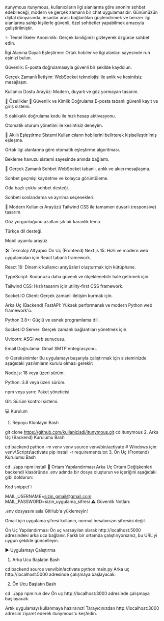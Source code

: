 ıtunymous
ıtunymous, kullanıcıların ilgi alanlarına göre anonim sohbet edebileceği, modern ve gerçek zamanlı bir chat uygulamasıdır. Günümüzün dijital dünyasında, insanlar arası bağlantıları güçlendirmek ve benzer ilgi alanlarına sahip kişilerle güvenli, özel sohbetler yapabilmek amacıyla geliştirilmiştir.

✨ Temel İlkeler
Anonimlik: Gerçek kimliğinizi gizleyerek özgürce sohbet edin.

İlgi Alanına Dayalı Eşleştirme: Ortak hobiler ve ilgi alanları sayesinde ruh eşinizi bulun.

Güvenlik: E-posta doğrulamasıyla güvenli bir şekilde kaydolun.

Gerçek Zamanlı İletişim: WebSocket teknolojisi ile anlık ve kesintisiz mesajlaşın.

Kullanıcı Dostu Arayüz: Modern, duyarlı ve göz yormayan tasarım.

🚀 Özellikler
🔐 Güvenlik ve Kimlik Doğrulama
E-posta tabanlı güvenli kayıt ve giriş sistemi.

5 dakikalık doğrulama kodu ile hızlı hesap aktivasyonu.

Otomatik oturum yönetimi ile kesintisiz deneyim.

👥 Akıllı Eşleştirme Sistemi
Kullanıcıların hobilerini belirterek kişiselleştirilmiş eşleşme.

Ortak ilgi alanlarına göre otomatik eşleştirme algoritması.

Bekleme havuzu sistemi sayesinde anında bağlantı.

💬 Gerçek Zamanlı Sohbet
WebSocket tabanlı, anlık ve akıcı mesajlaşma.

Sohbet geçmişi kaydetme ve kolayca görüntüleme.

Oda bazlı çoklu sohbet desteği.

Sohbeti sonlandırma ve ayrılma seçenekleri.

🎨 Modern Kullanıcı Arayüzü
Tailwind CSS ile tamamen duyarlı (responsive) tasarım.

Göz yorgunluğunu azaltan şık bir karanlık tema.

Türkçe dil desteği.

Mobil uyumlu arayüz.

🛠️ Teknoloji Altyapısı
Ön Uç (Frontend)
Next.js 15: Hızlı ve modern web uygulamaları için React tabanlı framework.

React 19: Dinamik kullanıcı arayüzleri oluşturmak için kütüphane.

TypeScript: Kodunuzu daha güvenli ve ölçeklenebilir hale getirmek için.

Tailwind CSS: Hızlı tasarım için utility-first CSS framework.

Socket.IO Client: Gerçek zamanlı iletişim kurmak için.

Arka Uç (Backend)
FastAPI: Yüksek performanslı ve modern Python web framework'ü.

Python 3.8+: Güçlü ve esnek programlama dili.

Socket.IO Server: Gerçek zamanlı bağlantıları yönetmek için.

Uvicorn: ASGI web sunucusu.

Email Doğrulama: Gmail SMTP entegrasyonu.

⚙️ Gereksinimler
Bu uygulamayı başarıyla çalıştırmak için sisteminizde aşağıdaki yazılımların kurulu olması gerekir:

Node.js: 18 veya üzeri sürüm.

Python: 3.8 veya üzeri sürüm.

npm veya yarn: Paket yöneticisi.

Git: Sürüm kontrol sistemi.

💻 Kurulum
1. Repoyu Klonlayın
Bash

git clone https://github.com/kullaniciadi/itunymous.git
cd itunymous
2. Arka Uç (Backend) Kurulumu
Bash

cd backend
python -m venv venv
source venv/bin/activate  # Windows için: venv\Scripts\activate
pip install -r requirements.txt
3. Ön Uç (Frontend) Kurulumu
Bash

cd ../app
npm install
🔧 Ortam Yapılandırması
Arka Uç Ortam Değişkenleri
backend/ klasöründe .env adında bir dosya oluşturun ve içeriğini aşağıdaki gibi doldurun:

Kod snippet'i

MAIL_USERNAME=sizin_gmail@gmail.com
MAIL_PASSWORD=sizin_uygulama_sifresi
⚠️ Güvenlik Notları:

.env dosyasını asla GitHub'a yüklemeyin!

Gmail için uygulama şifresi kullanın, normal hesabınızın şifresini değil.

Ön Uç Yapılandırması
Ön uç varsayılan olarak http://localhost:5000 adresindeki arka uca bağlanır. Farklı bir ortamda çalıştırıyorsanız, bu URL'yi uygun şekilde güncelleyin.

▶️ Uygulamayı Çalıştırma
1. Arka Ucu Başlatın
Bash

cd backend
source venv/bin/activate
python main.py
Arka uç http://localhost:5000 adresinde çalışmaya başlayacak.

2. Ön Ucu Başlatın
Bash

cd ../app
npm run dev
Ön uç http://localhost:3000 adresinde çalışmaya başlayacak.

Artık uygulamayı kullanmaya hazırsınız! Tarayıcınızdan http://localhost:3000 adresini ziyaret ederek ıtunymous'u keşfedin.
